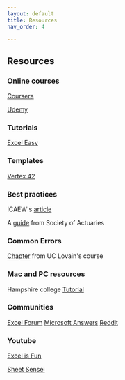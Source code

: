 ```yaml
---
layout: default
title: Resources
nav_order: 4

---
```


## Resources

### Online courses
[Coursera](https://www.coursera.org/specializations/excel) 

[Udemy](https://www.udemy.com/course/useful-excel-for-beginners/) 

### Tutorials
[Excel Easy](https://www.excel-easy.com/) 

### Templates
[Vertex 42](https://www.vertex42.com/ExcelTemplates/) 

### Best practices
ICAEW's [article](https://www.icaew.com/technical/technology/excel/twenty-principles)

A [guide](https://www.soa.org/news-and-publications/newsletters/compact/2015/march/com-2015-iss53/excel-spreadsheets-best-practices/ ) from Society of Actuaries 

### Common Errors
[Chapter](https://uclouvain-cbio.github.io/WSBIM1207/sec-dataorg.html) from UC Lovain's course 

### Mac and PC resources
Hampshire college [Tutorial](https://www.hampshire.edu/it/excel-tips-for-mac-and-pc) 

### Communities
[Excel Forum](https://www.excelforum.com/) 
[Microsoft Answers](http://answers.microsoft.com/en-us/office/forum/excel?filter=answered&tab=question&status=all) 
[Reddit](https://www.reddit.com/r/excel/) 

### Youtube
[Excel is Fun](https://www.youtube.com/user/ExcelIsFun) 

[Sheet Sensei](https://www.youtube.com/c/SheetSensei/) 